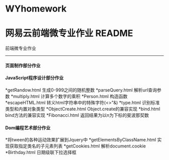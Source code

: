 # WYhomework
网易云前端微专业作业
README
===========================
前端微专业作业
****
#### 页面制作部分作业 

#### JavaScript程序设计部分作业
*getRandow.html 生成0-999之间的随机整数
*parseQuery.html 解析url查询参数
*multiply.html 计算多个数字的乘积
*Person.html 构造函数
*escapeHTML.html 转义html字符串中的特殊字符(<>"&)
*type.html 识别标准类型和内置对象类型
*ObjectCreate.html Object.create的兼容实现
*bind.html bind方法的兼容实现
*Fibonacci.html 返回结果为以n为下标的斐波那契数

#### Dom编程艺术部分作业
*将tween的各种运动效果扩展到Jquery中
*getElementsByClassName.html 实现获取指定类名的子元素列表
*getCookies.html 解析document.cookie
*Birthday.html 日期级联下拉选择框